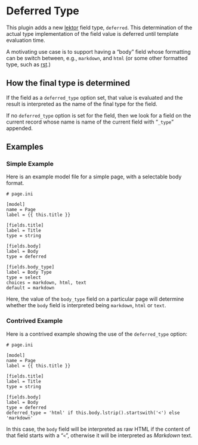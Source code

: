 # Deferred Type

This plugin adds a new [lektor](https://www.getlektor.com/) field type, `deferred`.
This determination of the actual type implementation of the field value is deferred
until template evaluation time.

A motivating use case is to support having a “body” field whose formatting can
be switch between, e.g., `markdown`, and `html` (or some other formatted type,
such as [rst](https://pypi.org/project/lektor-rst/).)

## How the final type is determined

If the field as a `deferred_type` option set, that value is evaluated and the
result is interpreted as the name of the final type for the field.

If no `deferred_type` option is set for the field, then we look for
a field on the current record whose name is name of the current field
with “`_type`” appended.

## Examples

### Simple Example

Here is an example model file for a simple page, with a selectable body format.

    # page.ini

    [model]
    name = Page
    label = {{ this.title }}

    [fields.title]
    label = Title
    type = string

    [fields.body]
    label = Body
    type = deferred

    [fields.body_type]
    label = Body Type
    type = select
    choices = markdown, html, text
    default = markdown


Here, the value of the `body_type` field on a particular page will
determine whether the `body` field is interpreted being `markdown`,
`html` or `text`.

### Contrived Example

Here is a contrived example showing the use of the `deferred_type` option:

    # page.ini

    [model]
    name = Page
    label = {{ this.title }}

    [fields.title]
    label = Title
    type = string

    [fields.body]
    label = Body
    type = deferred
    deferred_type = 'html' if this.body.lstrip().startswith('<') else 'markdown'

In this case, the `body` field will be interpreted as raw HTML if the
content of that field starts with a “`<`”, otherwise it will be
interpreted as _Markdown_ text.
